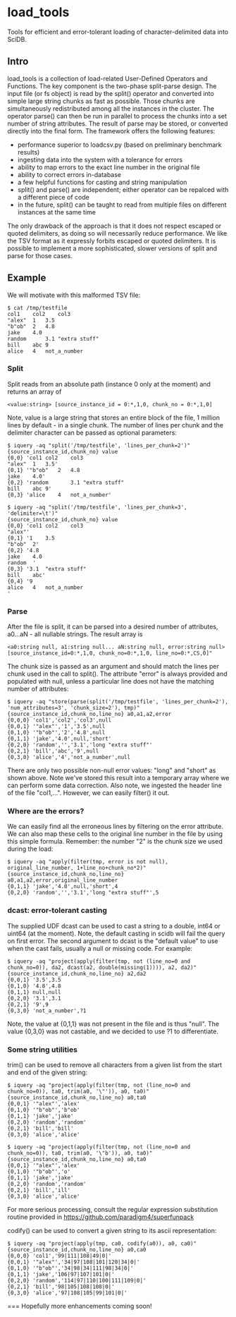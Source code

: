 load_tools
==========

Tools for efficient and error-tolerant loading of character-delimited data into SciDB.

## Intro

load_tools is a collection of load-related User-Defined Operators and Functions. The key component is the two-phase split-parse design. The input file (or fs object) is read by the split() operator and converted into simple large string chunks as fast as possible. Those chunks are simultaneously redistributed among all the instances in the cluster. The operator parse() can then be run in parallel to process the chunks into a set number of string attributes. The result of parse may be stored, or converted directly into the final form. The framework offers the following features:

 * performance superior to loadcsv.py (based on preliminary benchmark results)
 * ingesting data into the system with a tolerance for errors 
 * ability to map errors to the exact line number in the original file
 * ability to correct errors in-database
 * a few helpful functions for casting and string manipulation
 * split() and parse() are independent; either operator can be repalced with a different piece of code
 * in the future, split() can be taught to read from multiple files on different instances at the same time

The only drawback of the approach is that it does not respect escaped or quoted delimiters, as doing so will necessarily reduce performance. We like the TSV format as it expressly forbits escaped or quoted delimiters. It is possible to implement a more sophisticated, slower versions of split and parse for those cases.

## Example
We will motivate with this malformed TSV file:
```
$ cat /tmp/testfile 
col1	col2	col3
"alex"	1	3.5
"b"ob"	2	4.8
jake	4.0
random		3.1	"extra stuff"
bill	abc	9
alice	4	not_a_number
```

### Split
Split reads from an absolute path (instance 0 only at the moment) and returns an array of 
```
<value:string> [source_instance_id = 0:*,1,0, chunk_no = 0:*,1,0]
```
Note, value is a large string that stores an entire block of the file, 1 million lines by default - in a single chunk. The number of lines per chunk and the delimiter character can be passed as optional parameters:
```
$ iquery -aq "split('/tmp/testfile', 'lines_per_chunk=2')"
{source_instance_id,chunk_no} value
{0,0} 'col1	col2	col3
"alex"	1	3.5'
{0,1} '"b"ob"	2	4.8
jake	4.0'
{0,2} 'random		3.1	"extra stuff"
bill	abc	9'
{0,3} 'alice	4	not_a_number'

$ iquery -aq "split('/tmp/testfile', 'lines_per_chunk=3', 'delimiter=\t')"
{source_instance_id,chunk_no} value
{0,0} 'col1	col2	col3
"alex"'
{0,1} '1	3.5
"b"ob"	2'
{0,2} '4.8
jake	4.0
random	'
{0,3} '3.1	"extra stuff"
bill	abc'
{0,4} '9
alice	4	not_a_number
'
```

### Parse
After the file is split, it can be parsed into a desired number of attributes, a0...aN - all nullable strings. The result array is
```
<a0:string null, a1:string null... aN:string null, error:string null> 
[source_instance_id=0:*,1,0, chunk_no=0:*,1,0, line_no=0:*,CS,0]"
```
The chunk size is passed as an argument and should match the lines per chunk used in the call to split(). The attribute "error" is always provided and populated with null, unless a particular line does not have the matching number of attributes:
```
$ iquery -aq "store(parse(split('/tmp/testfile', 'lines_per_chunk=2'), 'num_attributes=3', 'chunk_size=2'), tmp)"
{source_instance_id,chunk_no,line_no} a0,a1,a2,error
{0,0,0} 'col1','col2','col3',null
{0,0,1} '"alex"','1','3.5',null
{0,1,0} '"b"ob"','2','4.8',null
{0,1,1} 'jake','4.0',null,'short'
{0,2,0} 'random','','3.1','long	"extra stuff"'
{0,2,1} 'bill','abc','9',null
{0,3,0} 'alice','4','not_a_number',null
```
There are only two possible non-null error values: "long" and "short" as shown above. Note we've stored this result into a temporary array where we can perform some data correction. Also note, we ingested the header line of the file "col1,...". However, we can easily filter() it out.

### Where are the errors?
We can easily find all the erroneous lines by filtering on the error attribute. We can also map these cells to the original line number in the file by using this simple formula. Remember: the number "2" is the chunk size we used during the load:
```
$ iquery -aq "apply(filter(tmp, error is not null), original_line_number, 1+line_no+chunk_no*2)"
{source_instance_id,chunk_no,line_no} a0,a1,a2,error,original_line_number
{0,1,1} 'jake','4.0',null,'short',4
{0,2,0} 'random','','3.1','long	"extra stuff"',5
```

### dcast: error-tolerant casting
The supplied UDF dcast can be used to cast a string to a double, int64 or uint64 (at the moment). Note, the default casting in scidb will fail the query on first error. The second argument to dcast is the "default value" to use when the cast fails, usually a null or missing code. For example:
```
$ iquery -aq "project(apply(filter(tmp, not (line_no=0 and chunk_no=0)), da2, dcast(a2, double(missing(1)))), a2, da2)"
{source_instance_id,chunk_no,line_no} a2,da2
{0,0,1} '3.5',3.5
{0,1,0} '4.8',4.8
{0,1,1} null,null
{0,2,0} '3.1',3.1
{0,2,1} '9',9
{0,3,0} 'not_a_number',?1
```
Note, the value at {0,1,1} was not present in the file and is thus "null". The value {0,3,0} was not castable, and we decided to use ?1 to differentiate.

### Some string utilities
trim() can be used to remove all characters from a given list from the start and end of the given string:
```
$ iquery -aq "project(apply(filter(tmp, not (line_no=0 and chunk_no=0)), ta0, trim(a0, '\"')), a0, ta0)"
{source_instance_id,chunk_no,line_no} a0,ta0
{0,0,1} '"alex"','alex'
{0,1,0} '"b"ob"','b"ob'
{0,1,1} 'jake','jake'
{0,2,0} 'random','random'
{0,2,1} 'bill','bill'
{0,3,0} 'alice','alice'

$ iquery -aq "project(apply(filter(tmp, not (line_no=0 and chunk_no=0)), ta0, trim(a0, '\"b')), a0, ta0)"
{source_instance_id,chunk_no,line_no} a0,ta0
{0,0,1} '"alex"','alex'
{0,1,0} '"b"ob"','o'
{0,1,1} 'jake','jake'
{0,2,0} 'random','random'
{0,2,1} 'bill','ill'
{0,3,0} 'alice','alice'
```
For more serious processing, consult the regular expression substitution routine provided in https://github.com/paradigm4/superfunpack

codify() can be used to convert a given string to its ascii representation:
```
$ iquery -aq "project(apply(tmp, ca0, codify(a0)), a0, ca0)"
{source_instance_id,chunk_no,line_no} a0,ca0
{0,0,0} 'col1','99|111|108|49|0|'
{0,0,1} '"alex"','34|97|108|101|120|34|0|'
{0,1,0} '"b"ob"','34|98|34|111|98|34|0|'
{0,1,1} 'jake','106|97|107|101|0|'
{0,2,0} 'random','114|97|110|100|111|109|0|'
{0,2,1} 'bill','98|105|108|108|0|'
{0,3,0} 'alice','97|108|105|99|101|0|'
```
===
Hopefully more enhancements coming soon!
